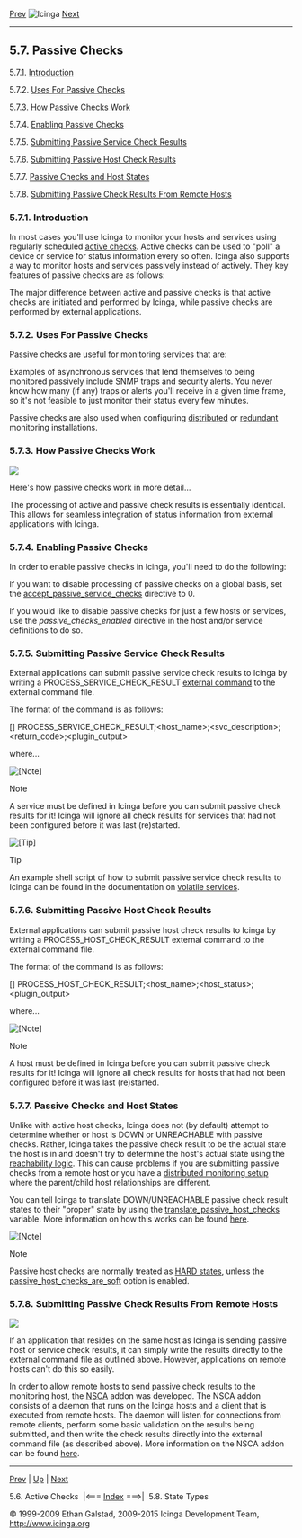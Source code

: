 [Prev](activechecks.md) ![Icinga](../images/logofullsize.png "Icinga") [Next](statetypes.md)

* * * * *

5.7. Passive Checks
-------------------

5.7.1. [Introduction](passivechecks.md#introduction)

5.7.2. [Uses For Passive Checks](passivechecks.md#usecases)

5.7.3. [How Passive Checks Work](passivechecks.md#howitworks)

5.7.4. [Enabling Passive Checks](passivechecks.md#enable)

5.7.5. [Submitting Passive Service Check
Results](passivechecks.md#servicecheckresults)

5.7.6. [Submitting Passive Host Check
Results](passivechecks.md#hostcheckresults)

5.7.7. [Passive Checks and Host States](passivechecks.md#hoststates)

5.7.8. [Submitting Passive Check Results From Remote
Hosts](passivechecks.md#checkresultsfromremotehosts)

### 5.7.1. Introduction

In most cases you'll use Icinga to monitor your hosts and services using
regularly scheduled [active
checks](activechecks.md "5.6. Active Checks"). Active checks can be
used to "poll" a device or service for status information every so
often. Icinga also supports a way to monitor hosts and services
passively instead of actively. They key features of passive checks are
as follows:



The major difference between active and passive checks is that active
checks are initiated and performed by Icinga, while passive checks are
performed by external applications.

### 5.7.2. Uses For Passive Checks

Passive checks are useful for monitoring services that are:



Examples of asynchronous services that lend themselves to being
monitored passively include SNMP traps and security alerts. You never
know how many (if any) traps or alerts you'll receive in a given time
frame, so it's not feasible to just monitor their status every few
minutes.

Passive checks are also used when configuring
[distributed](distributed.md "7.6. Distributed Monitoring") or
[redundant](redundancy.md "7.7. Redundant and Failover Network Monitoring")
monitoring installations.

### 5.7.3. How Passive Checks Work

![](../images/passivechecks.png)

Here's how passive checks work in more detail...





The processing of active and passive check results is essentially
identical. This allows for seamless integration of status information
from external applications with Icinga.

### 5.7.4. Enabling Passive Checks

In order to enable passive checks in Icinga, you'll need to do the
following:



If you want to disable processing of passive checks on a global basis,
set the
[accept\_passive\_service\_checks](configmain.md#configmain-accept_passive_service_checks)
directive to 0.

If you would like to disable passive checks for just a few hosts or
services, use the *passive\_checks\_enabled* directive in the host
and/or service definitions to do so.

### 5.7.5. Submitting Passive Service Check Results

External applications can submit passive service check results to Icinga
by writing a PROCESS\_SERVICE\_CHECK\_RESULT [external
command](extcommands.md "7.1. External Commands") to the external
command file.

The format of the command is as follows:

</code></pre> 
 [<timestamp>] PROCESS_SERVICE_CHECK_RESULT;<host_name>;<svc_description>;<return_code>;<plugin_output>
</code></pre>

where...






![[Note]](../images/note.png)

Note

A service must be defined in Icinga before you can submit passive check
results for it! Icinga will ignore all check results for services that
had not been configured before it was last (re)started.

![[Tip]](../images/tip.png)

Tip

An example shell script of how to submit passive service check results
to Icinga can be found in the documentation on [volatile
services](volatileservices.md "7.4. Volatile Services").

### 5.7.6. Submitting Passive Host Check Results

External applications can submit passive host check results to Icinga by
writing a PROCESS\_HOST\_CHECK\_RESULT external command to the external
command file.

The format of the command is as follows:

</code></pre> 
 [<timestamp>] PROCESS_HOST_CHECK_RESULT;<host_name>;<host_status>;<plugin_output>
</code></pre>

where...





![[Note]](../images/note.png)

Note

A host must be defined in Icinga before you can submit passive check
results for it! Icinga will ignore all check results for hosts that had
not been configured before it was last (re)started.

### 5.7.7. Passive Checks and Host States

Unlike with active host checks, Icinga does not (by default) attempt to
determine whether or host is DOWN or UNREACHABLE with passive checks.
Rather, Icinga takes the passive check result to be the actual state the
host is in and doesn't try to determine the host's actual state using
the [reachability
logic](networkreachability.md "5.10. Determining Status and Reachability of Network Hosts").
This can cause problems if you are submitting passive checks from a
remote host or you have a [distributed monitoring
setup](distributed.md "7.6. Distributed Monitoring") where the
parent/child host relationships are different.

You can tell Icinga to translate DOWN/UNREACHABLE passive check result
states to their "proper" state by using the
[translate\_passive\_host\_checks](configmain.md#configmain-translate_passive_host_checks)
variable. More information on how this works can be found
[here](passivestatetranslation.md "7.22. Passive Host State Translation").

![[Note]](../images/note.png)

Note

Passive host checks are normally treated as [HARD
states](statetypes.md "5.8. State Types"), unless the
[passive\_host\_checks\_are\_soft](configmain.md#configmain-passive_host_checks_are_soft)
option is enabled.

### 5.7.8. Submitting Passive Check Results From Remote Hosts

![](../images/nsca.png)

If an application that resides on the same host as Icinga is sending
passive host or service check results, it can simply write the results
directly to the external command file as outlined above. However,
applications on remote hosts can't do this so easily.

In order to allow remote hosts to send passive check results to the
monitoring host, the [NSCA](addons.md#addons-nsca) addon was
developed. The NSCA addon consists of a daemon that runs on the Icinga
hosts and a client that is executed from remote hosts. The daemon will
listen for connections from remote clients, perform some basic
validation on the results being submitted, and then write the check
results directly into the external command file (as described above).
More information on the NSCA addon can be found
[here](addons.md#addons-nsca).

* * * * *

[Prev](activechecks.md) | [Up](ch05.md) | [Next](statetypes.md)

5.6. Active Checks  |<=== [Index](index.md) ===>|  5.8. State Types

© 1999-2009 Ethan Galstad, 2009-2015 Icinga Development Team,
http://www.icinga.org
